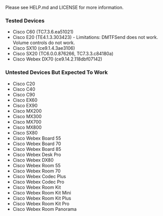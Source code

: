 Please see HELP.md and LICENSE for more information.

### Tested Devices
* Cisco C60 (TC7.3.6.ea51021)
* Cisco E20 (TE4.1.3.303423) - Limitations: DMTFSend does not work. Volume controls do not work.
* Cisco SX10 (ce9.1.4.3ae3106)
* Cisco SX20 (TC6.0.0.876266, TC7.3.3.c84180a)
* Cisco Webex DX70 (ce9.14.2.118dbf07142)

### Untested Devices But Expected To Work
* Cisco C20
* Cisco C40
* Cisco C90
* Cisco EX60
* Cisco EX90
* Cisco MX200
* Cisco MX300
* Cisco MX700
* Cisco MX800
* Cisco SX80
* Cisco Webex Board 55
* Cisco Webex Board 70
* Cisco Webex Board 85
* Cisco Webex Desk Pro
* Cisco Webex DX80
* Cisco Webex Room 55
* Cisco Webex Room 70
* Cisco Webex Codec Plus
* Cisco Webex Codec Pro
* Cisco Webex Room Kit
* Cisco Webex Room Kit Mini
* Cisco Webex Room Kit Plus
* Cisco Webex Room Kit Pro
* Cisco Webex Room Panorama
